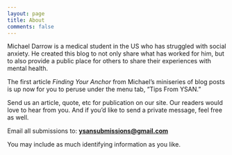 ```yaml
---
layout: page
title: About
comments: false
---
```


Michael Darrow is a medical student in the US who has struggled with social anxiety. He created this blog to not only share what has worked for him, but to also provide a public place for others to share their experiences with mental health. 

The first article *Finding Your Anchor* from Michael’s miniseries of blog posts is up now for you to peruse under the menu tab, “Tips From YSAN.”

Send us an article, quote, etc for publication on our site. Our readers would love to hear from you. And if you’d like to send a private message, feel free as well.

Email all submissions to: **ysansubmissions@gmail.com**

You may include as much identifying information as you like.